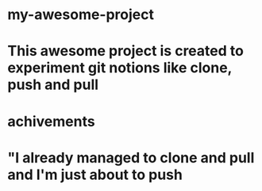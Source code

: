 # my-awesome-project
# This awesome project is created to experiment git notions like clone, push and pull

# achivements
# "I already managed to clone and pull and I'm just about to push
